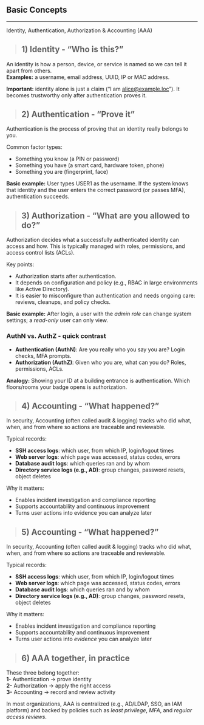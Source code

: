 ## Basic Concepts

---

Identity, Authentication, Authorization & Accounting (AAA)
> ## 1) Identity - “Who is this?”

An identity is how a person, device, or service is named so we can tell it apart from others.<br>
**Examples:** a username, email address, UUID, IP or MAC address.

**Important:** identity alone is just a claim (“I am alice@example.loc”). It becomes trustworthy only after authentication proves it.

> ## 2) Authentication - “Prove it”
Authentication is the process of proving that an identity really belongs to you.

Common factor types:
- Something you know (a PIN or password)
- Something you have (a smart card, hardware token, phone)
- Something you are (fingerprint, face)

**Basic example:**
User types USER1 as the username.
If the system knows that identity and the user enters the correct password (or passes MFA), authentication succeeds.

> ## 3) Authorization - “What are you allowed to do?”

Authorization decides what a successfully authenticated identity can access and how.
This is typically managed with roles, permissions, and access control lists (ACLs).

Key points:
- Authorization starts after authentication.
- It depends on configuration and policy (e.g., RBAC in large environments like Active Directory).
- It is easier to misconfigure than authentication and needs ongoing care: reviews, cleanups, and policy checks.

**Basic example:**
After login, a user with the *admin role* can change system settings; a *read-only* user can only view.

### AuthN vs. AuthZ - quick contrast

- **Authentication (AuthN)**: Are you really who you say you are?
Login checks, MFA prompts.
- **Authorization (AuthZ)**: Given who you are, what can you do?
Roles, permissions, ACLs.

**Analogy:** Showing your ID at a building entrance is authentication.
Which floors/rooms your badge opens is authorization.

> ## 4) Accounting - “What happened?”
In security, Accounting (often called audit & logging) tracks who did what, when, and from where so actions are traceable and reviewable.

Typical records:
- **SSH access logs**: which user, from which IP, login/logout times
- **Web server logs**: which page was accessed, status codes, errors
- **Database audit logs**: which queries ran and by whom
- **Directory service logs (e.g., AD)**: group changes, password resets, object deletes

Why it matters:
- Enables incident investigation and compliance reporting
- Supports accountability and continuous improvement
- Turns user actions into evidence you can analyze later

> ## 5) Accounting - “What happened?”
In security, Accounting (often called audit & logging) tracks who did what, when, and from where so actions are traceable and reviewable.

Typical records:
- **SSH access logs**: which user, from which IP, login/logout times
- **Web server logs**: which page was accessed, status codes, errors
- **Database audit logs**: which queries ran and by whom
- **Directory service logs (e.g., AD)**: group changes, password resets, object deletes

Why it matters:
- Enables incident investigation and compliance reporting
- Supports accountability and continuous improvement
- Turns user actions into *evidence* you can analyze later

> ## 6) AAA together, in practice

These three belong together:<br>
**1-** Authentication -> prove identity<br>
**2-** Authorization -> apply the right access<br>
**3-** Accounting -> record and review activity<br>

In most organizations, AAA is centralized (e.g., AD/LDAP, SSO, an IAM platform) and backed by policies such as *least privilege*, *MFA*, and *regular access reviews*.
